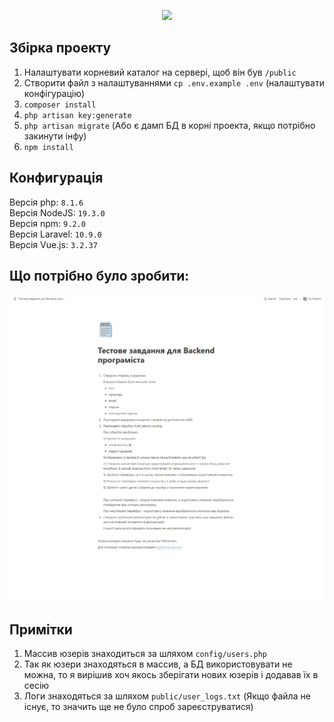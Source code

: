 <p align="center"><img src="https://laravel.com/assets/img/components/logo-laravel.svg"></p>

## Збірка проекту

1) Налаштувати корневий каталог на сервері, щоб він був <code>/public</code>
2) Створити файл з налаштуваннями <code>cp .env.example .env</code> (налаштувати конфігурацію)
3) <code>composer install</code>
4) <code>php artisan key:generate</code>
5) <code>php artisan migrate</code> (Або є дамп БД в корні проекта, якщо потрібно закинути інфу)
6) <code>npm install</code>

## Конфигурація

Версія php: <code>8.1.6</code><br>
Версія NodeJS: <code>19.3.0</code><br>
Версія npm: <code>9.2.0</code><br>
Версія Laravel: <code>10.9.0</code><br>
Версія Vue.js: <code>3.2.37</code><br>

## Що потрібно було зробити:

<p align="center"><img src="https://raw.githubusercontent.com/rostislavkh/test_users/main/task.png"></p>

## Примітки

1) Массив юзерів знаходиться за шляхом <code>config/users.php</code>
2) Так як юзери знаходяться в массив, а БД використовувати не можна, то я вирішив хоч якось зберігати нових юзерів і додавав їх в сесію
3) Логи знаходяться за шляхом <code>public/user_logs.txt</code> (Якщо файла не існує, то значить ще не було спроб зареєструватися)
